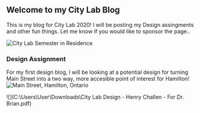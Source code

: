 ## Welcome to my City Lab Blog
This is my blog for City Lab 2020! I will be posting my Design assingments and other fun things. Let me know if you would like to sponsor the page..

![City Lab Semester in Residence](https://encrypted-tbn0.gstatic.com/images?q=tbn%3AANd9GcQMagyw3NCa0FPxd_pFnNaIlKgl1tWNE3FYvA&usqp=CAU)


### Design Assignment 
For my first design blog, I will be looking at a potential design for turning Main Street into a two way, more accesible point of interest for Hamilton!
![Main Street, Hamilton, Ontario](https://upload.wikimedia.org/wikipedia/commons/c/cb/MainEastHamilton.JPG)

![](C:\Users\User\Downloads\City Lab Design - Henry Challen - For Dr. Brian.pdf)

